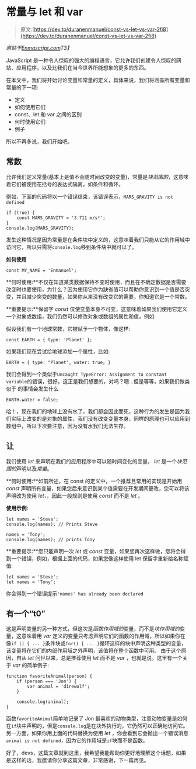 # 常量与 let 和 var

> 原文:[https://dev.to/duranenmanuel/const-vs-let-vs-var-2fi8](https://dev.to/duranenmanuel/const-vs-let-vs-var-2fi8)

*原贴于[Enmascript.com](https://enmascript.com/articles/2018/07/06/const-let-and-var)T3】*

JavaScript 是一种令人惊叹的强大的编程语言，它允许我们创建令人惊叹的网站、应用程序，以及比我们在当今世界所能想象的更多的东西。

在本文中，我们将开始讨论变量和常量的定义，具体来说，我们将涵盖所有变量和常量的下一项:

*   定义
*   如何使用它们
*   const、let 和 var 之间的区别
*   何时使用它们
*   例子

所以不再多说，我们开始吧。

## [](#const)常数

允许我们定义常量(基本上是值不会随时间改变的变量)，常量是*块范围的*，这意味着它们被使用花括号的表达式隔离，如条件和循环。

例如，下面的代码将以一个错误结束，该错误表示，`MARS_GRAVITY is not defined`

```
if (true) {
    const MARS_GRAVITY = '3.711 m/s²';
}
console.log(MARS_GRAVITY); 
```

发生这种情况是因为常量是在条件块中定义的，这意味着我们只能从它的作用域中访问它，所以只需将`console.log`移到条件块中就可以了。

**如何使用**

```
const MY_NAME = 'Enmanuel'; 
```

**何时使用:**不仅在知道某类数据保持不变时使用，而且在不确定数据是否需要改变时也要使用，为什么？因为使用它作为缺省值可以帮助你意识到一个值是否突变，并且减少突变的数量，如果你从来没有改变它的需要，你知道它是一个常数。

**重要提示:**保留字 *const* 仅使变量本身不可变，这意味着如果我们使用它定义一个对象或数组，我们仍然可以修改对象或数组的属性和值，例如:

假设我们有一个地球常数，它被赋予一个物体，像这样:

```
const EARTH = { type: 'Planet' }; 
```

如果我们现在尝试给地球添加一个属性，比如:

```
EARTH = { type: "Planet", water: true; } 
```

我们会得到一个类似于`Uncaught TypeError: Assignment to constant variable`的错误，很好，这正是我们想要的，对吗？嗯…但是等等，如果我们做类似于
的事情会发生什么

```
EARTH.water = false; 
```

哈！，现在我们的地球上没有水了，我们都会因此而死，这种行为的发生是因为我们实际上改变的是对象的属性，我们没有改变变量本身，同样的原理也可以应用到数组中，所以下次要注意，因为没有水我们无法生存。

## [](#let)让

我们使用 *let* 来声明在我们的应用程序中可以随时间变化的变量， *let* 是一个*块范围的*声明以及*常量*。

**何时使用:**如前所述，在 const 的定义中，一个推荐且常用的实现是开始用 *const* 声明所有变量，如果您后来意识到某个值需要在开发期间更改，您可以将该声明改为使用 *let，*，因此一般规则是使用 *const* 而不是 *let* 。

**使用示例:**

```
let names = 'Steve';
console.log(names); // Prints Steve

names = 'Tony';
console.log(names); // prints Tony 
```

**重要提示:**您只能声明一次 *let* 或 *const* 变量，如果您再次这样做，您将会得到一个错误，例如，根据上面的代码，如果您像这样使用 let 保留字重新给名称赋值:

```
let names = 'Steve';
let names = 'Tony'; 
```

你会得到一个错误提示`'names' has already been declared`

## 有一个“t0”

这是声明变量的另一种方式，但这次是*函数作用域的*变量，而不是*块作用域的*变量，这意味着用 *var* 定义的变量只考虑声明它们的函数的作用域，所以如果你在像`if () { ... }`条件块或`for() { ... }`循环这样的块中声明这种类型的变量，该变量将在它们的内部作用域之外声明，该值将在整个函数中可用。 由于这个原因，自从 *let* 问世以来，总是推荐使用 *let* 而不是 *var* ，也就是说，这里有一个关于 *var* 的简单例子:

```
function favoriteAnimal(person) {
    if (person === 'Jon') {
        var animal = 'direwolf';
    }

    console.log(animal);
} 
```

函数`favoriteAnimal`简单地记录了 Jon 最喜欢的动物类型，注意动物变量是如何在`if`块中声明的，但是`console.log`是在块外执行的，它仍然可以正确地访问它。另一方面，如果你用上面的代码替换为使用 *let* ，你会看到它会抛出一个错误消息`animal is not defined`，因为它的作用域是`if`块而不是函数。

好了，devs，这篇文章就到这里，我希望我能帮助你更好地理解这个话题，如果是这样的话，我邀请你分享这篇文章，非常感谢，下一篇再见。